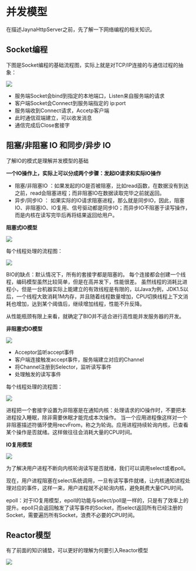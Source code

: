 # 并发模型

在描述JaynaHttpServer之前，先了解一下网络编程的相关知识。

## Socket编程

下图是Socket编程的基础流程图，实际上就是对TCP/IP连接的与通信过程的抽象：

![](http://p5s0bbd0l.bkt.clouddn.com/socket1.png)


- 服务端Socket会bind到指定的本地端口，Listen来自服务端的请求
- 客户端Socket会Connect到服务端指定的 ip:port
- 服务端收到Connect请求，Accetp客户端
- 此时通信双端建立，可以收发消息
- 通信完成后Close套接字

## 阻塞/非阻塞 IO 和同步/异步 IO

了解IO的模式是理解并发模型的基础

**一个IO操作上，实际上可以分成两个步骤：发起IO请求和实际IO操作**

- 阻塞/非阻塞IO ：如果发起的IO是否被阻塞，比如read函数，在数据没有到达之前，read会阻塞进程；而非阻塞IO在数据读取完毕之前就返回。
- 异步/同步IO ： 如果实际的IO请求阻塞进程，那么就是同步IO，因此，阻塞 IO、非阻塞IO、IO复用、信号驱动都是同步IO；而异步IO不阻塞于读写操作，而是内核在读写完毕后再将结果返回给用户。

**阻塞式IO模型**

![](http://p5s0bbd0l.bkt.clouddn.com/bio1.png)

每个线程处理的流程图：

![](http://p5s0bbd0l.bkt.clouddn.com/bio2.png)

BIO的缺点：默认情况下，所有的套接字都是阻塞的。
每个连接都会创建一个线程，编码模型虽然比较简单，但是在高并发下，性能很差。
虽然线程的消耗比进程小，但是一台机器实际上能建立的有效线程是有限的，以Java为例，JDK1.5以后，一个线程大致消耗1M内存，并且随着线程数量增加，CPU切换线程上下文消耗也增加，达到某个阈值后，继续增加线程，性能不升反降。

从性能瓶颈有限上来看，就确定了BIO并不适合进行高性能并发服务器的开发。

**非阻塞式IO模型**

![](http://p5s0bbd0l.bkt.clouddn.com/nio1.png)

- Acceptor监听accept事件
- 客户端连接触发accept事件，服务端建立对应的Channel
- 将Channel注册到Selector，监听读写事件
- 处理触发的读写事件

每个线程处理的流程图：

![](http://p5s0bbd0l.bkt.clouddn.com/nio2.png)


进程把一个套接字设置为非阻塞是在通知内核：处理请求的IO操作时，不要把本进程投入睡眠，除非需要休眠才能完成本次操作。
当一个应用进程像这样对一个非阻塞描述符循环使用recvFrom，称之为轮询。应用进程持续轮询内核，已查看某个操作是否就绪。这样做往往会消耗大量的CPU时间。

**IO复用模型**

![](http://p5s0bbd0l.bkt.clouddn.com/mio2.png)

为了解决用户进程不断向内核轮询读写是否就绪，我们可以调用select或者poll。

现在，用户进程阻塞在select系统调用，一旦有读写事件就绪，让内核通知进程处理对应的事件，这样一来，用户进程就不必轮询内核，避免耗费大量CPU时间。

epoll：对于IO复用模型，epoll的功能与select/poll是一样的，只是有了效率上的提升。epoll只会返回触发了读写事件的Socket，而select返回所有已经注册的Socket，需要遍历所有Socket，浪费不必要的CPU时间。

## Reactor模型

有了前面的知识铺垫，可以更好的理解为何要引入Reactor模型

![](http://p5s0bbd0l.bkt.clouddn.com/reactor1.png)

